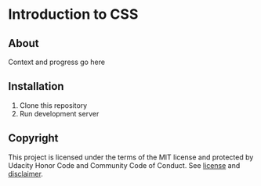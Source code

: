 # Introduction to CSS

## About
Context and progress go here

## Installation

1. Clone this repository
2. Run development server

## Copyright
This project is licensed under the terms of the MIT license and protected by Udacity Honor Code and Community Code of Conduct. See [license](LICENSE.md) and [disclaimer](LICENSE.DISCLAIMER.md).